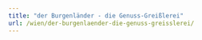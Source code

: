 ```yaml
---
title: "der Burgenländer - die Genuss-Greißlerei"
url: /wien/der-burgenlaender-die-genuss-greisslerei/
---
```

